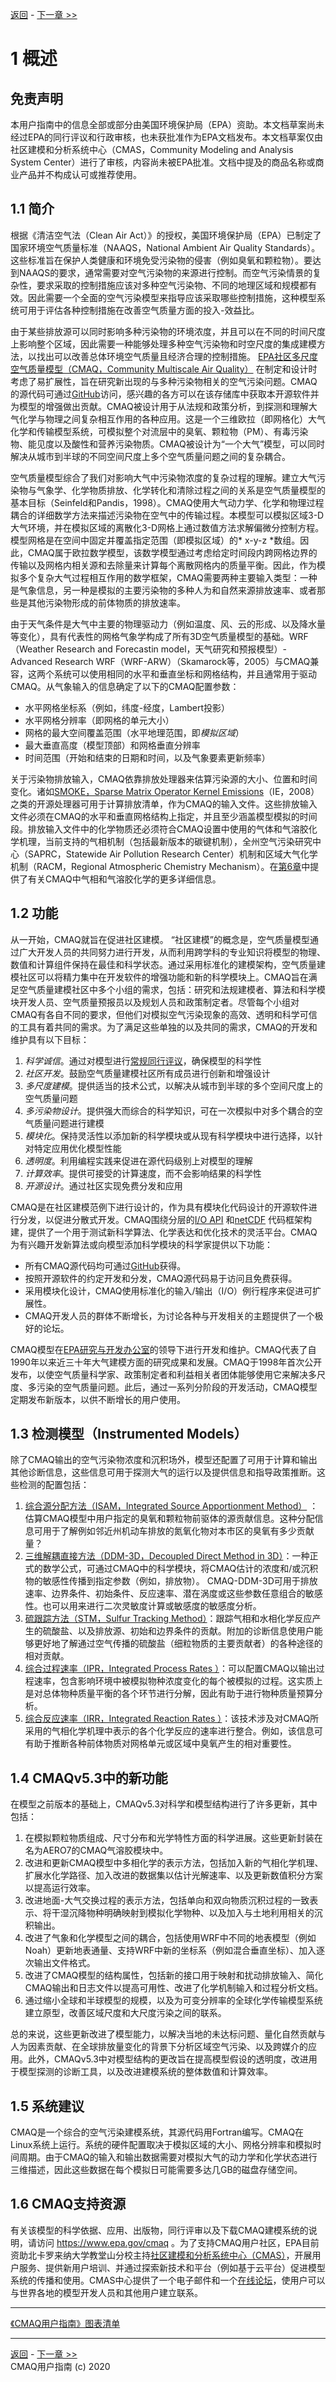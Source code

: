 
<!-- BEGIN COMMENT -->

[返回](README.md) - [下一章 >>](CMAQ_UG_ch02_program_structure.md)

<!-- END COMMENT -->

# 1 概述

## 免责声明

本用户指南中的信息全部或部分由美国环境保护局（EPA）资助。本文档草案尚未经过EPA的同行评议和行政审核，也未获批准作为EPA文档发布。本文档草案仅由社区建模和分析系统中心（CMAS，Community Modeling and Analysis System Center）进行了审核，内容尚未被EPA批准。文档中提及的商品名称或商业产品并不构成认可或推荐使用。

## 1.1 简介

根据《清洁空气法（Clean Air Act）》的授权，美国环境保护局（EPA）已制定了国家环境空气质量标准（NAAQS，National Ambient Air Quality Standards）。这些标准旨在保护人类健康和环境免受污染物的侵害（例如臭氧和颗粒物）。要达到NAAQS的要求，通常需要对空气污染物的来源进行控制。而空气污染情景的复杂性，要求采取的控制措施应该对多种空气污染物、不同的地理区域和规模都有效。因此需要一个全面的空气污染模型来指导应该采取哪些控制措施，这种模型系统可用于评估各种控制措施在改善空气质量方面的投入-效益比。

由于某些排放源可以同时影响多种污染物的环境浓度，并且可以在不同的时间尺度上影响整个区域，因此需要一种能够处理多种空气污染物和时空尺度的集成建模方法，以找出可以改善总体环境空气质量且经济合理的控制措施。 [EPA社区多尺度空气质量模型（CMAQ，Community Multiscale Air Quality）]( http://www.epa.gov/cmaq ) 在制定和设计时考虑了易扩展性，旨在研究新出现的与多种污染物相关的空气污染问题。CMAQ的源代码可通过[GitHub]( http://www.github.com/usepa/cmaq )访问，感兴趣的各方可以在该存储库中获取本开源软件并为模型的增强做出贡献。CMAQ被设计用于从法规和政策分析，到探测和理解大气化学与物理之间复杂相互作用的各种应用。这是一个三维欧拉（即网格化）大气化学和传输模型系统，可模拟整个对流层中的臭氧、颗粒物（PM）、有毒污染物、能见度以及酸性和营养污染物质。CMAQ被设计为“一个大气”模型，可以同时解决从城市到半球的不同空间尺度上多个空气质量问题之间的复杂耦合。

空气质量模型综合了我们对影响大气中污染物浓度的复杂过程的理解。建立大气污染物与气象学、化学物质排放、化学转化和清除过程之间的关系是空气质量模型的基本目标（Seinfeld和Pandis，1998）。CMAQ使用大气动力学、化学和物理过程耦合的详细数学方法来描述污染物在空气中的传输过程。本模型可以模拟区域3-D大气环境，并在模拟区域的离散化3-D网格上通过数值方法求解偏微分控制方程。模型网格是在空间中固定并覆盖指定范围（即模拟区域）的* x\-y\-z *数组。因此，CMAQ属于欧拉数学模型，该数学模型通过考虑给定时间段内跨网格边界的传输以及网格内相关源和去除量来计算每个离散网格内的质量平衡。因此，作为模拟多个复杂大气过程相互作用的数学框架，CMAQ需要两种主要输入类型：一种是气象信息，另一种是模拟的主要污染物的多种人为和自然来源排放速率、或者那些是其他污染物形成的前体物质的排放速率。

由于天气条件是大气中主要的物理驱动力（例如温度、风、云的形成、以及降水量等变化），具有代表性的网格气象学构成了所有3D空气质量模型的基础。WRF（Weather Research and Forecastin model，天气研究和预报模型）\- Advanced Research WRF（WRF\-ARW）（Skamarock等，2005）与CMAQ兼容，这两个系统可以使用相同的水平和垂直坐标和网格结构，并且通常用于驱动CMAQ。从气象输入的信息确定了以下的CMAQ配置参数：

- 水平网格坐标系（例如，纬度-经度，Lambert投影）
- 水平网格分辨率（即网格的单元大小）
- 网格的最大空间覆盖范围（水平地理范围，即*模拟区域*）
- 最大垂直高度（模型顶部）和网格垂直分辨率
- 时间范围（开始和结束的日期和时间，以及气象要素更新频率）

关于污染物排放输入，CMAQ依靠排放处理器来估算污染源的大小、位置和时间变化。诸如[SMOKE，Sparse Matrix Operator Kernel Emissions]( https://www.cmascenter.org/smoke/ )（IE，2008）之类的开源处理器可用于计算排放清单，作为CMAQ的输入文件。这些排放输入文件必须在CMAQ的水平和垂直网格结构上指定，并且至少涵盖模型模拟的时间段。排放输入文件中的化学物质还必须符合CMAQ设置中使用的气体和气溶胶化学机理，当前支持的气相机制（包括最新版本的碳键机制），全州空气污染研究中心（SAPRC，Statewide Air Pollution Research Center）机制和区域大气化学机制（RACM，Regional Atmospheric Chemistry Mechanism）。在[第6章](CMAQ_UG_ch06_model_configuration_options.md)中提供了有关CMAQ中气相和气溶胶化学的更多详细信息。

## 1.2 功能

从一开始，CMAQ就旨在促进社区建模。 “社区建模”的概念是，空气质量模型通过广大开发人员的共同努力进行开发，从而利用跨学科的专业知识将模型的物理、数值和计算组件保持在最佳和科学状态。通过采用标准化的建模架构，空气质量建模社区可以将精力集中在开发软件的增强功能和新的科学模块上。CMAQ旨在满足空气质量建模社区中多个小组的需求，包括：研究和法规建模者、算法和科学模块​​开发人员、空气质量预报员以及规划人员和政策制定者。尽管每个小组对CMAQ有各自不同的要求，但他们对模拟空气污染现象的高效、透明和科学可信的工具有着共同的需求。为了满足这些单独的以及共同的需求，CMAQ的开发和维护具有以下目标：

1. *科学诚信*。通过对模型进行[常规同行评议]( https://www.epa.gov/cmaq/cmaq-publications-and-peer-review )，确保模型的科学性
2. *社区开发*。鼓励空气质量建模社区所有成员进行创新和增强设计
3. *多尺度建模*。提供适当的技术公式，以解决从城市到半球的多个空间尺度上的空气质量问题
4. *多污染物设计*。提供强大而综合的科学知识，可在一次模拟中对多个耦合的空气质量问题进行建模
5. *模块化*。保持灵活性以添加新的科学模块或从现有科学模块中进行选择，以针对特定应用优化模型性能
6. *透明度*。利用编程实践来促进在源代码级别上对模型的理解
7. *计算效率*。提供可接受的计算速度，而不会影响结果的科学性
8. *开源设计*。通过社区实现免费分发和应用

CMAQ是在社区建模范例下进行设计的，作为具有模块化代码设计的开源软件进行分发，以促进分散式开发。CMAQ围绕分层的[I/O API]( https://www.cmascenter.org/ioapi ) 和[netCDF]( http://www.unidata.ucar.edu/software/netcdf ) 代码框架构建，提供了一个用于测试新科学算法、化学表达和优化技术的灵活平台。CMAQ为有兴趣开发新算法或向模型添加科学模块的科学家提供以下功能：

- 所有CMAQ源代码均可通过[GitHub]( https://github.com/USEPA/CMAQ )获得。
- 按照开源软件的约定开发和分发，CMAQ源代码易于访问且免费获得。
- 采用模块化设计，CMAQ使用标准化的输入/输出（I/O）例行程序来促进可扩展性。
- CMAQ开发人员的群体不断增长，为讨论各种与开发相关的主题提供了一个极好的论坛。

CMAQ模型在[EPA研究与开发办公室]( https://www.epa.gov/aboutepa/about-office-research-and-development-ord )的领导下进行开发和维护。CMAQ代表了自1990年以来近三十年大气建模方面的研究成果和发展。CMAQ于1998年首次公开发布，以使空气质量科学家、政策制定者和利益相关者团体能够使用它来解决多尺度、多污染的空气质量问题。此后，通过一系列分阶段的开发活动，CMAQ模型定期发布新版本，以供不断增长的用户使用。

## 1.3 检测模型（Instrumented Models）
除了CMAQ输出的空气污染物浓度和沉积场外，模型还配置了可用于计算和输出其他诊断信息，这些信息可用于探测大气的运行以及提供信息和指导政策推断。这些检测的配置包括：

1. [综合源分配方法（ISAM，Integrated Source Apportionment Method）]( CMAQ_UG_ch11_ISAM.md ) ：估算CMAQ模型中用户指定的臭氧和颗粒物前驱体的源贡献信息。这种分配信息可用于了解例如邻近州机动车排放的氮氧化物对本市区的臭氧有多少贡献量？
2. [三维解耦直接方法（DDM-3D，Decoupled Direct Method in 3D）]( CMAQ_UG_ch10_HDDM-3D.md )：一种正式的数学公式，可通过CMAQ中的科学模块，将CMAQ估计的浓度和/或沉积物的敏感性传播到指定参数（例如，排放物）。 CMAQ-DDM-3D可用于排放速率、边界条件、初始条件、反应速率、潜在涡度或这些参数任意组合的敏感性。也可以用来进行二次灵敏度计算或敏感度的敏感度分析。
3. [硫跟踪方法（STM，Sulfur Tracking Method）]( CMAQ_UG_ch12_sulfur_tracking.md )：跟踪气相和水相化学反应产生的硫酸盐、以及排放源、初始和边界条件的贡献。附加的诊断信息使用户能够更好地了解通过空气传播的硫酸盐（细粒物质的主要贡献者）的各种途径的相对贡献。
4. [综合过程速率（IPR，Integrated Process Rates ）]( CMAQ_UG_ch09_process_analysis.md )：可以配置CMAQ以输出过程速率，包含影响环境中被模拟物种浓度变化的每个被模拟的过程。这实质上是对总体物种质量平衡的各个环节进行分解，因此有助于进行物种质量预算分析。
5. [综合反应速率（IRR，Integrated Reaction Rates ）]( CMAQ_UG_ch09_process_analysis.md )：该技术涉及对CMAQ所采用的气相化学机理中表示的各个化学反应的速率进行整合。例如，该信息可有助于推断各种前体物质对网格单元或区域中臭氧产生的相对重要性。


## 1.4 CMAQv5.3中的新功能
在模型之前版本的基础上，CMAQv5.3对科学和模型结构进行了许多更新，其中包括：

1. 在模拟颗粒物质组成、尺寸分布和光学特性方面的科学进展。这些更新封装在名为AERO7的CMAQ气溶胶模块中。
2. 改进和更新CMAQ模型中多相化学的表示方法，包括加入新的气相化学机理、扩展水化学路径、加入改进的数据集以估计光解速率、以及更新数值积分方案以提高运行效率。
3. 改进地面-大气交换过程的表示方法，包括单向和双向物质沉积过程的一致表示、将干湿沉降物种明确映射到模拟化学物种、以及加入与土地利用相关的沉积输出。
4. 改进了气象和化学模型之间的耦合，包括使用WRF中不同的地表模型（例如Noah）更新地表通量、支持WRF中新的坐标系（例如混合垂直坐标）、加入逐次输出文件格式。
5. 改进了CMAQ模型的结构属性，包括新的接口用于映射和扰动排放输入、简化CMAQ输出和日志文件以提高可用性、改进了化学机制输入和过程分析文档。
6. 通过缩小全球和半球模型的规模，以及为可变分辨率的全球化学传输模型系统建立原型，改善区域尺度和大尺度污染之间的联系。

总的来说，这些更新改进了模型能力，以解决当地的未达标问题、量化自然贡献与人为因素贡献、在全球排放量变化的背景下分析区域空气污染、以及跨媒介的应用。此外，CMAQv5.3中对模型结构的更改旨在提高模型假设的透明度，改进用于模型探测的诊断工具，以及改进建模系统的整体数值和计算效率。

## 1.5 系统建议
CMAQ是一个综合的空气污染建模系统，其源代码用Fortran编写。CMAQ在Linux系统上运行。系统的硬件配置取决于模拟区域的大小、网格分辨率和模拟时间周期。由于CMAQ的输入和输出数据需要对模拟大气的动力学和化学状态进行三维描述，因此这些数据在每个模拟日可能需要多达几GB的磁盘存储空间。

## 1.6 CMAQ支持资源

有关该模型的科学依据、应用、出版物，同行评审以及下载CMAQ建模系统的说明，请访问 https://www.epa.gov/cmaq 。为了支持CMAQ用户社区，EPA目前资助北卡罗来纳大学教堂山分校主持[社区建模和分析系统中心（CMAS）]( http://www.cmascenter.org/ )，开展用户服务、提供新用户培训、并通过探索新技术和平台（例如基于云平台）促进模型系统的传播和使用。CMAS中心提供了一个电子邮件和一个[在线论坛]( https://forum.cmascenter.org/ )，使用户可以与世界各地的模型开发人员和其他用户建立联系。


___

<!-- BEGIN COMMENT -->

[《CMAQ用户指南》图表清单](CMAQ_UG_tables_figures.md)

<!-- BEGIN COMMENT -->

___

<!-- BEGIN COMMENT -->

[返回](README.md) - [下一章 >>](CMAQ_UG_ch02_program_structure.md)<br>
CMAQ用户指南 (c) 2020<br>

<!-- END COMMENT -->
